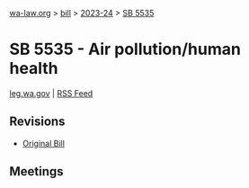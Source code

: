 [wa-law.org](/) > [bill](/bill/) > [2023-24](/bill/2023-24/) > [SB 5535](/bill/2023-24/sb/5535/)

# SB 5535 - Air pollution/human health
[leg.wa.gov](https://app.leg.wa.gov/billsummary?BillNumber=5535&Year=2023&Initiative=false) | [RSS Feed](./rss.xml)

## Revisions
* [Original Bill](1/)

## Meetings